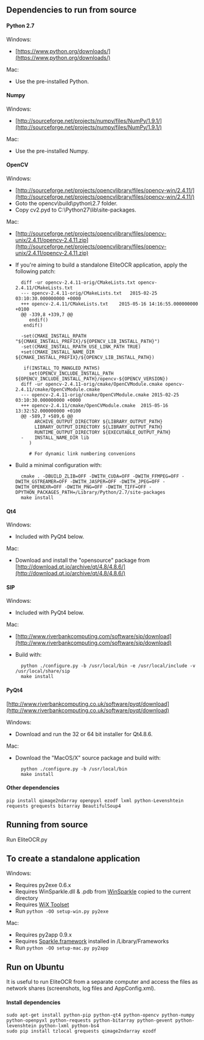Dependencies to run from source
--------------

#### Python 2.7

Windows:

* [https://www.python.org/downloads/](https://www.python.org/downloads/)

Mac:

* Use the pre-installed Python.

#### Numpy

Windows:

* [http://sourceforge.net/projects/numpy/files/NumPy/1.9.1/](http://sourceforge.net/projects/numpy/files/NumPy/1.9.1/)

Mac:

* Use the pre-installed Numpy.

#### OpenCV

Windows:

* [http://sourceforge.net/projects/opencvlibrary/files/opencv-win/2.4.11/](http://sourceforge.net/projects/opencvlibrary/files/opencv-win/2.4.11/)
* Goto the opencv\build\python\2.7 folder.
* Copy cv2.pyd to C:\Python27\lib\site-packages.

Mac:

* [http://sourceforge.net/projects/opencvlibrary/files/opencv-unix/2.4.11/opencv-2.4.11.zip](http://sourceforge.net/projects/opencvlibrary/files/opencv-unix/2.4.11/opencv-2.4.11.zip)
* If you're aiming to build a standalone EliteOCR application, apply the following patch:

		diff -ur opencv-2.4.11-orig/CMakeLists.txt opencv-2.4.11/CMakeLists.txt
		--- opencv-2.4.11-orig/CMakeLists.txt	2015-02-25 03:10:30.000000000 +0000
		+++ opencv-2.4.11/CMakeLists.txt	2015-05-16 14:16:55.000000000 +0100
		@@ -339,8 +339,7 @@
		   endif()
		 endif()
		 
		-set(CMAKE_INSTALL_RPATH "${CMAKE_INSTALL_PREFIX}/${OPENCV_LIB_INSTALL_PATH}")
		-set(CMAKE_INSTALL_RPATH_USE_LINK_PATH TRUE)
		+set(CMAKE_INSTALL_NAME_DIR ${CMAKE_INSTALL_PREFIX}/${OPENCV_LIB_INSTALL_PATH})
		 
		 if(INSTALL_TO_MANGLED_PATHS)
		   set(OPENCV_INCLUDE_INSTALL_PATH ${OPENCV_INCLUDE_INSTALL_PATH}/opencv-${OPENCV_VERSION})
		diff -ur opencv-2.4.11-orig/cmake/OpenCVModule.cmake opencv-2.4.11/cmake/OpenCVModule.cmake
		--- opencv-2.4.11-orig/cmake/OpenCVModule.cmake	2015-02-25 03:10:30.000000000 +0000
		+++ opencv-2.4.11/cmake/OpenCVModule.cmake	2015-05-16 13:32:52.000000000 +0100
		@@ -589,7 +589,6 @@
		     ARCHIVE_OUTPUT_DIRECTORY ${LIBRARY_OUTPUT_PATH}
		     LIBRARY_OUTPUT_DIRECTORY ${LIBRARY_OUTPUT_PATH}
		     RUNTIME_OUTPUT_DIRECTORY ${EXECUTABLE_OUTPUT_PATH}
		-    INSTALL_NAME_DIR lib
		   )
		 
		   # For dynamic link numbering convenions

* Build a minimal configuration with:

		cmake . -DBUILD_ZLIB=OFF -DWITH_CUDA=OFF -DWITH_FFMPEG=OFF -DWITH_GSTREAMER=OFF -DWITH_JASPER=OFF -DWITH_JPEG=OFF -DWITH_OPENEXR=OFF -DWITH_PNG=OFF -DWITH_TIFF=OFF -DPYTHON_PACKAGES_PATH=/Library/Python/2.7/site-packages
		make install

#### Qt4
Windows:

* Included with PyQt4 below.

Mac:

* Download and install the "opensource" package from [http://download.qt.io/archive/qt/4.8/4.8.6/](http://download.qt.io/archive/qt/4.8/4.8.6/)

#### SIP
Windows:

* Included with PyQt4 below.

Mac:

* [http://www.riverbankcomputing.com/software/sip/download](http://www.riverbankcomputing.com/software/sip/download)
* Build with:

		python ./configure.py -b /usr/local/bin -e /usr/local/include -v /usr/local/share/sip
		make install

#### PyQt4

[http://www.riverbankcomputing.co.uk/software/pyqt/download](http://www.riverbankcomputing.co.uk/software/pyqt/download)

Windows:

* Download and run the 32 or 64 bit installer for Qt4.8.6.

Mac:

* Download the "MacOS/X" source package and build with:

		python ./configure.py -b /usr/local/bin
    	make install

#### Other dependencies

    pip install qimage2ndarray openpyxl ezodf lxml python-Levenshtein requests grequests bitarray BeautifulSoup4


Running from source
--------------
Run EliteOCR.py


To create a standalone application
--------------

Windows:

* Requires py2exe 0.6.x
* Requires WinSparkle.dll & .pdb from [WinSparkle](https://github.com/vslavik/winsparkle) copied to the current directory
* Requires [WiX Toolset](http://wixtoolset.org/)
* Run `python -OO setup-win.py py2exe`

Mac:

* Requires py2app 0.9.x
* Requires [Sparkle.framework](https://github.com/sparkle-project/Sparkle) installed in /Library/Frameworks
* Run `python -OO setup-mac.py py2app`


Run on Ubuntu
--------------

It is useful to run EliteOCR from a separate computer and access the files as network shares
(screenshots, log files and AppConfig.xml).

#### Install dependencies

    sudo apt-get install python-pip python-qt4 python-opencv python-numpy python-openpyxl python-requests python-bitarray python-gevent python-levenshtein python-lxml python-bs4
    sudo pip install tzlocal grequests qimage2ndarray ezodf
